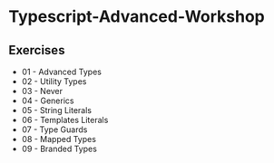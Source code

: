 # Typescript-Advanced-Workshop

## Exercises
* 01 - Advanced Types
* 02 - Utility Types
* 03 - Never
* 04 - Generics
* 05 - String Literals
* 06 - Templates Literals
* 07 - Type Guards
* 08 - Mapped Types
* 09 - Branded Types
